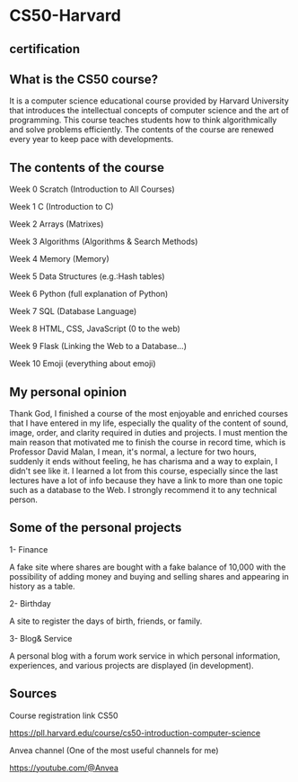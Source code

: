 # CS50-Harvard

## certification



## What is the CS50 course?

It is a computer science educational course provided by Harvard University that introduces the intellectual concepts of computer science and the art of programming. This course teaches students how to think algorithmically and solve problems efficiently. The contents of the course are renewed every year to keep pace with developments.

## The contents of the course

Week 0 Scratch (Introduction to All Courses)

Week 1 C (Introduction to C)

Week 2 Arrays (Matrixes)

Week 3 Algorithms (Algorithms & Search Methods)

Week 4 Memory (Memory)

Week 5 Data Structures (e.g.:Hash tables)

Week 6 Python (full explanation of Python)

Week 7 SQL (Database Language)

Week 8 HTML, CSS, JavaScript (0 to the web)

Week 9 Flask (Linking the Web to a Database…)

Week 10 Emoji (everything about emoji)

## My personal opinion

Thank God, I finished a course of the most enjoyable and enriched courses that I have entered in my life, especially the quality of the content of sound, image, order, and clarity required in duties and projects. I must mention the main reason that motivated me to finish the course in record time, which is Professor David Malan, I mean, it's normal, a lecture for two hours, suddenly it ends without feeling, he has charisma and a way to explain, I didn't see like it. I learned a lot from this course, especially since the last lectures have a lot of info because they have a link to more than one topic such as a database to the Web. I strongly recommend it to any technical person.

## Some of the personal projects

1- Finance

A fake site where shares are bought with a fake balance of 10,000 with the possibility of adding money and buying and selling shares and appearing in history as a table.

2- Birthday

A site to register the days of birth, friends, or family.

3- Blog& Service

A personal blog with a forum work service in which personal information, experiences, and various projects are displayed (in development).


## Sources

Course registration link CS50

https://pll.harvard.edu/course/cs50-introduction-computer-science

Anvea channel (One of the most useful channels for me)

https://youtube.com/@Anvea
